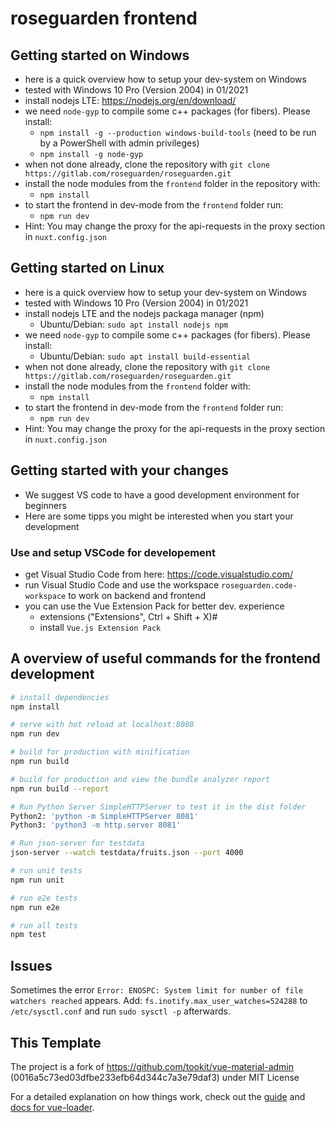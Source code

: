 # roseguarden frontend


## Getting started on Windows

- here is a quick overview how to setup your dev-system on Windows
- tested with Windows 10 Pro (Version 2004) in 01/2021
- install nodejs LTE: https://nodejs.org/en/download/
- we need `node-gyp` to compile some c++ packages (for fibers).  Please install:
   - `npm install -g --production windows-build-tools` (need to be run by a PowerShell with admin privileges)
   - `npm install -g node-gyp`
- when not done already, clone the repository with `git clone https://gitlab.com/roseguarden/roseguarden.git`
- install the node modules from the `frontend` folder in the repository with:
   - `npm install`
- to start the frontend in dev-mode from the `frontend` folder run:
   - `npm run dev`
- Hint: You may change the proxy for the api-requests in the proxy section in `nuxt.config.json`


## Getting started on Linux 
- here is a quick overview how to setup your dev-system on Windows
- tested with Windows 10 Pro (Version 2004) in 01/2021
- install nodejs LTE and the nodejs packaga manager (npm)
   - Ubuntu/Debian: `sudo apt install nodejs npm`
- we need `node-gyp` to compile some c++ packages (for fibers). Please install:
   - Ubuntu/Debian: `sudo apt install build-essential`
- when not done already, clone the repository with `git clone https://gitlab.com/roseguarden/roseguarden.git`
- install the node modules from the `frontend` folder with:
   - `npm install`
- to start the frontend in dev-mode from the `frontend` folder run:
   - `npm run dev`
- Hint: You may change the proxy for the api-requests in the proxy section in `nuxt.config.json`

## Getting started with your changes

- We suggest VS code to have a good development environment for beginners
- Here are some tipps you might be interested when you start your development

### Use and setup VSCode for developement

- get Visual Studio Code from here: https://code.visualstudio.com/
- run Visual Studio Code and use the workspace `roseguarden.code-workspace` to work on backend and frontend
- you can use the Vue Extension Pack for better dev. experience
   - extensions ("Extensions", Ctrl + Shift + X)#
   - install `Vue.js Extension Pack`

## A overview of useful commands for the frontend development

```bash
# install dependencies
npm install

# serve with hot reload at localhost:8080
npm run dev

# build for production with minification
npm run build

# build for production and view the bundle analyzer report
npm run build --report

# Run Python Server SimpleHTTPServer to test it in the dist folder
Python2: 'python -m SimpleHTTPServer 8081'
Python3: 'python3 -m http.server 8081'

# Run json-server for testdata
json-server --watch testdata/fruits.json --port 4000

# run unit tests
npm run unit

# run e2e tests
npm run e2e

# run all tests
npm test
```

## Issues 

Sometimes the error `Error: ENOSPC: System limit for number of file watchers reached` appears.
Add: `fs.inotify.max_user_watches=524288` to `/etc/sysctl.conf` and run `sudo sysctl -p` afterwards.


## This Template

The project is a fork of https://github.com/tookit/vue-material-admin (0016a5c73ed03dfbe233efb64d344c7a3e79daf3) under MIT License

For a detailed explanation on how things work, check out the [guide](http://vuejs-templates.github.io/webpack/) and [docs for vue-loader](http://vuejs.github.io/vue-loader).
